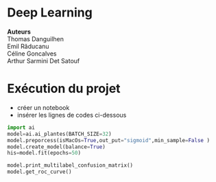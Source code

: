 # Deep Learning 
**Auteurs**\
Thomas Danguilhen\
Emil Răducanu\
Céline Goncalves\
Arthur Sarmini Det Satouf

# Exécution du projet 
- créer un notebook 
- insérer les lignes de codes ci-dessous

```python
import ai
model=ai.ai_plantes(BATCH_SIZE=32)
model.preporcess(isMacOs=True,out_put="sigmoid",min_sample=False )
model.create_model(balance=True)
his=model.fit(epochs=50)

model.print_multilabel_confusion_matrix()
model.get_roc_curve()
```
